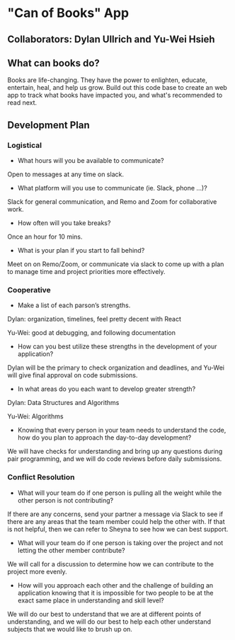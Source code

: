 # "Can of Books" App

## Collaborators: Dylan Ullrich and Yu-Wei Hsieh

## What can books do?

Books are life-changing. They have the power to enlighten, educate, entertain, heal, and help us grow. Build out this code base to create an web app to track what books have impacted you, and what's recommended to read next.

## Development Plan

### Logistical

- What hours will you be available to communicate?

Open to messages at any time on slack.

- What platform will you use to communicate (ie. Slack, phone …)?

Slack for general communication, and Remo and Zoom for collaborative work.

- How often will you take breaks?

Once an hour for 10 mins.

- What is your plan if you start to fall behind?

Meet on on Remo/Zoom, or communicate via slack to come up with a plan to manage time and project priorities more effectively.

### Cooperative

- Make a list of each parson’s strengths.

Dylan: organization, timelines, feel pretty decent with React

Yu-Wei: good at debugging, and following documentation

- How can you best utilize these strengths in the development of your application?

Dylan will be the primary to check organization and deadlines, and Yu-Wei will give final approval on code submissions.

- In what areas do you each want to develop greater strength?

Dylan: Data Structures and Algorithms

Yu-Wei: Algorithms

- Knowing that every person in your team needs to understand the code, how do you plan to approach the day-to-day development?

We will have checks for understanding and bring up any questions during pair programming, and we will do code reviews before daily submissions.

### Conflict Resolution

- What will your team do if one person is pulling all the weight while the other person is not contributing?

If there are any concerns, send your partner a message via Slack to see if there are any areas that the team member could help the other with. If that is not helpful, then we can refer to Sheyna to see how we can best support.

- What will your team do if one person is taking over the project and not letting the other member contribute?

We will call for a discussion to determine how we can contribute to the project more evenly.

- How will you approach each other and the challenge of building an application knowing that it is impossible for two people to be at the exact same place in understanding and skill level?

We will do our best to understand that we are at different points of understanding, and we will do our best to help each other understand subjects that we would like to brush up on.